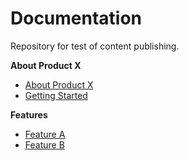 # Documentation

Repository for test of content publishing.

**About Product X**

* [About Product X](getting-started/about-product-x.md)
* [Getting Started](getting-started/getting-started.md)

**Features**

* [Feature A](features/feature-a.md)
* [Feature B](features/feature-b.md)
